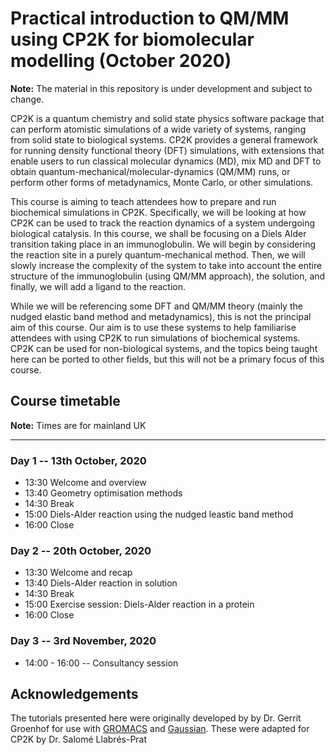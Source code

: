 # Practical introduction to QM/MM using CP2K for biomolecular modelling (October 2020)

**Note:** The material in this repository is under development and subject to change.

CP2K is a quantum chemistry and solid state physics software package that can perform atomistic simulations of a wide variety of systems, ranging from solid state to biological systems. CP2K provides a general framework for running density functional theory (DFT) simulations, with extensions that enable users to run classical molecular dynamics (MD), mix MD and DFT to obtain quantum-mechanical/molecular-dynamics (QM/MM) runs, or perform other forms of metadynamics, Monte Carlo, or other simulations.

This course is aiming to teach attendees how to prepare and run biochemical simulations in CP2K. Specifically, we will be looking at how CP2K can be used to track the reaction dynamics of a system undergoing biological catalysis. In this course, we shall be focusing on a Diels Alder transition taking place in an immunoglobulin. We will begin by considering the reaction site in a purely quantum-mechanical method. Then, we will slowly increase the complexity of the system to take into account the entire structure of the immunoglobulin (using QM/MM approach), the solution, and finally, we will add a ligand to the reaction.

While we will be referencing some DFT and QM/MM theory (mainly the nudged elastic band method and metadynamics), this is not the principal aim of this course. Our aim is to use these systems to help familiarise attendees with using CP2K to run simulations of biochemical systems. CP2K can be used for non-biological systems, and the topics being taught here can be ported to other fields, but this will not be a primary focus of this course.

## Course timetable

**Note:** Times are for mainland UK

---

### Day 1 -- 13th October, 2020

 * 13:30 Welcome and overview
 * 13:40 Geometry optimisation methods
 * 14:30 Break
 * 15:00 Diels-Alder reaction using the nudged leastic band method
 * 16:00 Close

### Day 2 -- 20th October, 2020

 * 13:30 Welcome and recap
 * 13:40 Diels-Alder reaction in solution
 * 14:30 Break
 * 15:00 Exercise session: Diels-Alder reaction in a protein
 * 16:00 Close

### Day 3 -- 3rd November, 2020

 * 14:00 - 16:00 -- Consultancy session

## Acknowledgements

The tutorials presented here were originally developed by by Dr. Gerrit Groenhof 
for use with [GROMACS](http://www.gromacs.org/) and 
[Gaussian](https://gaussian.com/). These were adapted for CP2K by Dr. Salomé 
Llabrés-Prat